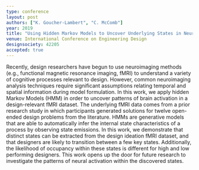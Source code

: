 ```yaml
---
type: conference
layout: post
authors: ["K. Goucher-Lambert", "C. McComb"]
year: 2019
title: "Using Hidden Markov Models to Uncover Underlying States in Neuroimaging Data for a Design Ideation Task"
venue: International Conference on Engineering Design
designsociety: 42205
accepted: true
---
```

Recently, design researchers have begun to use neuroimaging methods (e.g., functional magnetic resonance imaging, fMRI) to understand a variety of cognitive processes relevant to design. However, common neuroimaging analysis techniques require significant assumptions relating temporal and spatial information during model formulation. In this work, we apply hidden Markov Models (HMM) in order to uncover patterns of brain activation in a design-relevant fMRI dataset. The underlying fMRI data comes from a prior research study in which participants generated solutions for twelve open-ended design problems from the literature. HMMs are generative models that are able to automatically infer the internal state characteristics of a process by observing state emissions. In this work, we demonstrate that distinct states can be extracted from the design ideation fMRI dataset, and that designers are likely to transition between a few key states. Additionally, the likelihood of occupancy within these states is different for high and low performing designers. This work opens up the door for future research to investigate the patterns of neural activation within the discovered states.
